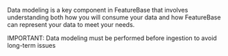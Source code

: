 Data modeling is a key component in FeatureBase that involves understanding both how you will consume your data and how FeatureBase can represent your data to meet your needs.

IMPORTANT: Data modeling must be performed before ingestion to avoid long-term issues

